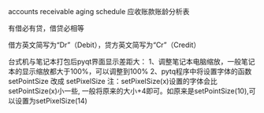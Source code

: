 accounts receivable aging schedule 应收账款账龄分析表

有借必有贷，借贷必相等

借方英文简写为“Dr”（Debit），贷方英文简写为“Cr”（Credit）

台式机与笔记本打包后pyqt界面显示差距大：
1、调整笔记本电脑缩放，一般笔记本的显示缩放都大于100%，可以调整到100%
2、pytq程序中将设置字体的函数 setPointSize 改成 setPixelSize 
注：setPixelSize(x)设置的字体会比setPointSize(x)小一些, 一般将原来的大小+4即可。如原来是setPointSize(10),可以设置为setPixelSize(14)